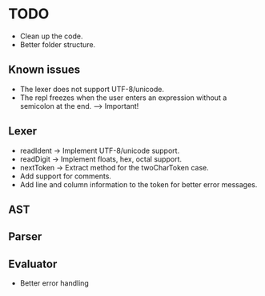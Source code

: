 # TODO


- Clean up the code.
- Better folder structure.


## Known issues

- The lexer does not support UTF-8/unicode.
- The repl freezes when the user enters an expression without a semicolon at the end. --> Important!

## Lexer

- readIdent -> Implement UTF-8/unicode support.
- readDigit -> Implement floats, hex, octal support.
- nextToken -> Extract method for the twoCharToken case.
- Add support for comments.
- Add line and column information to the token for better error messages.

## AST

## Parser


## Evaluator

- Better error handling